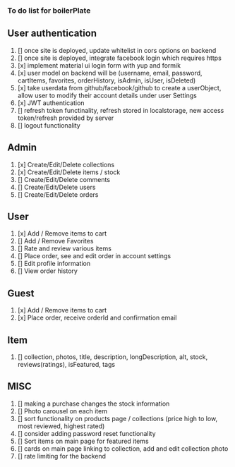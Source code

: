 ### To do list for boilerPlate

## User authentication

1. [] once site is deployed, update whitelist in cors options on backend
2. [] once site is deployed, integrate facebook login which requires https
3. [x] implement material ui login form with yup and formik
4. [x] user model on backend will be (username, email, password,  cartItems, favorites, orderHistory, isAdmin, isUser, isDeleted)
5. [x] take userdata from github/facebook/github to create a userObject, allow user to modify their account details under user Settings 
6. [x] JWT authentication
7. [] refresh token functinality, refresh stored in localstorage, new access token/refresh provided by server
8. [] logout functionality

## Admin

1. [x] Create/Edit/Delete collections
2. [x] Create/Edit/Delete items / stock
3. [] Create/Edit/Delete comments
4. [] Create/Edit/Delete users
5. [] Create/Edit/Delete orders

## User

1. [x] Add / Remove items to cart
2. [] Add / Remove Favorites
3. [] Rate and review various items
4. [] Place order, see and edit order in account settings
5. [] Edit profile information
6. [] View order history

## Guest

1. [x] Add / Remove items to cart
4. [x] Place order, receive orderId and confirmation email

## Item 

1. [] collection, photos, title, description, longDescription, alt, stock, reviews(ratings), isFeatured, tags

## MISC

1. [] making a purchase changes the stock information
2. [] Photo carousel on each item
3. [] sort functionality on products page / collections (price high to low, most reviewed, highest rated)
4. [] consider adding password reset functionality
5. [] Sort items on main page for featured items
6. [] cards on main page linking to collection, add and edit collection photo
7. [] rate limiting for the backend 


